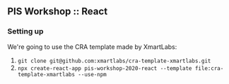 ## PIS Workshop :: React

### Setting up

We're going to use the CRA template made by XmartLabs:
1. `git clone git@github.com:xmartlabs/cra-template-xmartlabs.git`
2. `npx create-react-app pis-workshop-2020-react --template file:cra-template-xmartlabs --use-npm`

